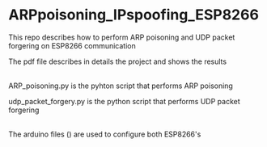 # ARPpoisoning_IPspoofing_ESP8266
This repo describes how to perform ARP poisoning and UDP packet forgering on ESP8266 communication

The pdf file describes in details the project and shows the results <br /> <br />


ARP_poisoning.py is the pyhton script that performs ARP poisoning

udp_packet_forgery.py is the python script that performs UDP packet forgering <br /> <br />


The arduino files () are used to configure both ESP8266's
